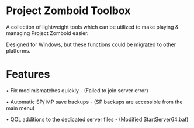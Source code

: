 # Project Zomboid Toolbox
A collection of lightweight tools which can be utilized to make playing & managing Project Zomboid easier.

Designed for Windows, but these functions could be migrated to other platforms.


# Features
• Fix mod mismatches quickly - (Failed to join server error)

• Automatic SP/ MP save backups - (SP backups are accessible from the main menu)

• QOL additions to the dedicated server files - (Modified StartServer64.bat)
